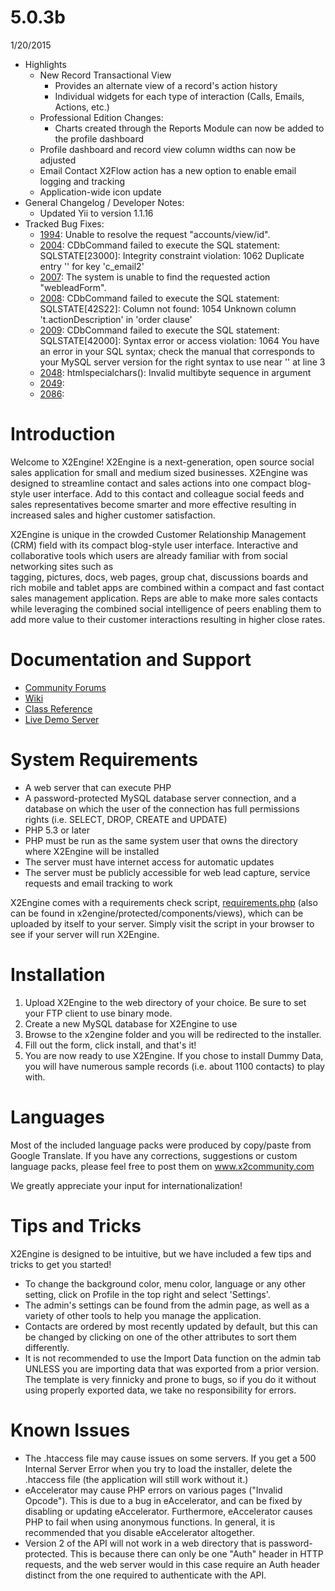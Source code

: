 # 5.0.3b #
1/20/2015

* Highlights
  * New Record Transactional View
    * Provides an alternate view of a record's action history
    * Individual widgets for each type of interaction (Calls, Emails, Actions, etc.)
  * Professional Edition Changes:
    * Charts created through the Reports Module can now be added to the profile dashboard
  * Profile dashboard and record view column widths can now be adjusted
  * Email Contact X2Flow action has a new option to enable email logging and tracking
  * Application-wide icon update
* General Changelog / Developer Notes:
  * Updated Yii to version 1.1.16
* Tracked Bug Fixes:
  * [1994](http://x2software.com/index.php/bugReports/1994): Unable to resolve the request "accounts/view/id".  
  * [2004](http://x2software.com/index.php/bugReports/2004): CDbCommand failed to execute the SQL statement: SQLSTATE[23000]: Integrity constraint violation: 1062 Duplicate entry '' for key 'c_email2'  
  * [2007](http://x2software.com/index.php/bugReports/2007): The system is unable to find the requested action "webleadForm".  
  * [2008](http://x2software.com/index.php/bugReports/2008): CDbCommand failed to execute the SQL statement: SQLSTATE[42S22]: Column not found: 1054 Unknown column 't.actionDescription' in 'order clause'  
  * [2009](http://x2software.com/index.php/bugReports/2009): CDbCommand failed to execute the SQL statement: SQLSTATE[42000]: Syntax error or access violation: 1064 You have an error in your SQL syntax; check the manual that corresponds to your MySQL server version for the right syntax to use near '' at line 3  
  * [2048](http://x2software.com/index.php/bugReports/2048): htmlspecialchars(): Invalid multibyte sequence in argument  
  * [2049](http://x2software.com/index.php/bugReports/2049): 
  * [2086](http://x2software.com/index.php/bugReports/2086):   




# Introduction #
Welcome to  X2Engine!
X2Engine is a next-generation,  open source social sales application for small and 
medium sized businesses.  X2Engine  was designed to  streamline  contact and sales 
actions into  one  compact blog-style user interface.  Add to this contact  and
colleague social feeds  and  sales  representatives  become  smarter  and  more
effective resulting in increased sales and higher customer satisfaction.

X2Engine is  unique  in the  crowded  Customer Relationship Management (CRM) field 
with its compact blog-style user interface. Interactive and collaborative tools 
which  users are already  familiar  with from  social networking  sites such as  
tagging,  pictures,  docs,  web pages,  group chat, discussions boards and rich 
mobile and tablet apps are combined within a  compact  and  fast  contact sales 
management application. Reps  are  able  to  make  more  sales  contacts  while 
leveraging the combined  social intelligence of peers enabling them to add more 
value to their customer interactions resulting in higher close rates. 

# Documentation and Support #
* [Community Forums](http://x2community.com/)
* [Wiki](http://wiki.x2engine.com)
* [Class Reference](http://doc.x2engine.com/)
* [Live Demo Server](http://demo.x2engine.com/)

# System Requirements #
* A web server that can execute PHP
* A password-protected MySQL database server connection, and a database on 
  which the user of the connection has full permissions rights (i.e. SELECT, 
  DROP, CREATE and UPDATE)
* PHP 5.3 or later
* PHP must be run as the same system user that owns the directory where X2Engine 
  will be installed
* The server must have internet access for automatic updates
* The server must be publicly accessible for web lead capture, service requests 
  and email tracking to work

X2Engine comes with a requirements check script, 
[requirements.php](https://x2planet.com/installs/requirements.php) (also can be 
found in x2engine/protected/components/views), which can be uploaded by itself 
to your server. Simply visit the script in your browser to see if your server 
will run X2Engine.

# Installation #
1. Upload X2Engine to the web directory of your choice. Be sure to set your FTP 
   client to use binary mode.
2. Create a new MySQL database for X2Engine to use
3. Browse to the x2engine folder and you will be redirected to the installer.
4. Fill out the form, click install, and that's it!
5. You are now ready to use X2Engine.  If you chose to install Dummy Data,  you 
   will have numerous sample records (i.e. about 1100 contacts) to play with.

# Languages #
Most of the  included language packs were produced by  copy/paste  from  Google 
Translate.  If you have any  corrections,  suggestions or custom 
language packs, please feel free to post them on www.x2community.com

We greatly appreciate your input for internationalization!


# Tips and Tricks #
X2Engine  is designed to be intuitive,  but we have included a few tips and tricks 
to get you started!
* To change the background color,  menu color,  language  or any other setting, 
  click on Profile in the top right and select 'Settings'.
* The admin's settings  can be found from the admin page,  as well as a variety 
  of other tools to help you manage the application.
* Contacts are ordered by most  recently  updated  by default,  but this can be 
  changed by clicking on one of the other attributes to sort them differently.
* It is not recommended to use the Import Data function on the admin tab UNLESS 
  you are importing data that was exported from a  prior version.  The template 
  is very finnicky and prone to bugs,  so if you do it  without  using properly 
  exported data, we take no responsibility for errors.


# Known Issues #
- The  .htaccess  file  may  cause  issues  on  some  servers.  If  you  get  a 
  500 Internal Server Error  when you  try  to load the installer,  delete  the
  .htaccess file (the application will still work without it.)
- eAccelerator may cause PHP errors on various pages  ("Invalid Opcode").  This 
  is due to a bug in eAccelerator, and can be fixed by disabling or updating
  eAccelerator. Furthermore, eAccelerator causes PHP to fail when using 
  anonymous functions. In general, it is recommended that you disable 
  eAccelerator altogether.
- Version 2 of the API will not work in a web directory that is password-protected.
  This is because there can only be one "Auth" header in HTTP requests, and the web
  server would in this case require an Auth header distinct from the one required 
  to authenticate with the API.

